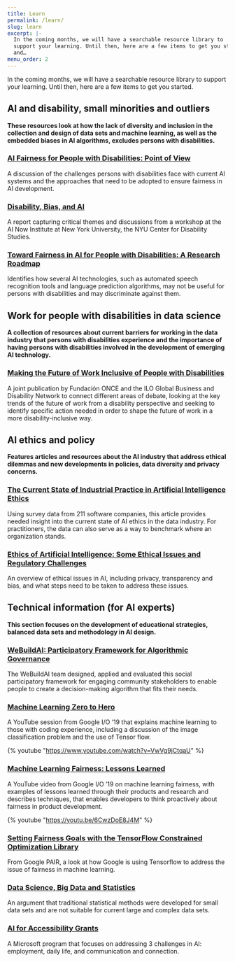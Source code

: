 ```yaml
---
title: Learn
permalink: /learn/
slug: learn
excerpt: |-
  In the coming months, we will have a searchable resource library to
  support your learning. Until then, here are a few items to get you started. AI
  and…
menu_order: 2
---
```

In the coming months, we will have a searchable resource library to support your learning. Until then, here are a few items to get you started.

## AI and disability, small minorities and outliers

**These resources look at how the lack of diversity and inclusion in the collection and design of data sets and machine learning, as well as the embedded biases in AI algorithms, excludes persons with disabilities.** 

### **[AI Fairness for People with Disabilities: Point of View](/uploads/AI-Fairness-for-People-with-Disabilities_Point-of-View.pdf)**

A discussion of the challenges persons with disabilities face with current AI systems and the approaches that need to be adopted to ensure fairness in AI development.

### **[Disability, Bias, and AI](/uploads/Disability-bias-AI.pdf)**

A report capturing critical themes and discussions from a workshop at the AI Now Institute at New York University, the NYU Center for Disability Studies.

### [Toward Fairness in AI for People with Disabilities: A Research Roadmap](/uploads/Toward-Fairness-in-AI-for-People-with-Disabilities-A-Research-Roadmap-.pdf)

Identifies how several AI technologies, such as automated speech recognition tools and language prediction algorithms, may not be useful for persons with disabilities and may discriminate against them.

## Work for people with disabilities in data science

**A collection of resources about current barriers for working in the data industry that persons with disabilities experience and the importance of having persons with disabilities involved in the development of emerging AI technology.** 

### [Making the Future of Work Inclusive of People with Disabilities](/uploads/Making-the-future-of-work-inclusive-of-people-with-disabilities.pdf)

A joint publication by Fundación ONCE and the ILO Global Business and Disability Network to connect different areas of debate, looking at the key trends of the future of work from a disability perspective and seeking to identify specific action needed in order to shape the future of work in a more disability-inclusive way.

## AI ethics and policy

**Features articles and resources about the AI industry that address ethical dilemmas and new developments in policies, data diversity and privacy concerns.** 

### **[The Current State of Industrial Practice in Artificial Intelligence Ethics](/uploads/The-Current-State-of-Industrial-Practice-in-Artificial-Intelligence-Ethics.pdf)**

Using survey data from 211 software companies, this article provides needed insight into the current state of AI ethics in the data industry. For practitioners, the data can also serve as a way to benchmark where an organization stands.

### [Ethics of Artificial Intelligence: Some Ethical Issues and Regulatory Challenges](/uploads/Ethics-of-artificial-intelligence_Some-ethical-issues-and-regulatory-challenges-tagged.pdf)

An overview of ethical issues in AI, including privacy, transparency and bias, and what steps need to be taken to address these issues.

## Technical information (for AI experts)

**This section focuses on the development of educational strategies, balanced data sets and methodology in AI design.** 

### [WeBuildAI: Participatory Framework for Algorithmic Governance](/uploads/WeBuildAI_Participatory-Framework-for-Algorithmic-Governance-tagged.pdf)

The WeBuildAI team designed, applied and evaluated this social participatory framework for engaging community stakeholders to enable people to create a decision-making algorithm that fits their needs.

### [Machine Learning Zero to Hero](https://www.youtube.com/watch?v=VwVg9jCtqaU)

A YouTube session from Google I/O ’19 that explains machine learning to those with coding experience, including a discussion of the image classification problem and the use of Tensor flow.

{% youtube "https://www.youtube.com/watch?v=VwVg9jCtqaU" %}

### [Machine Learning Fairness: Lessons Learned](https://www.youtube.com/watch?v=6CwzDoE8J4M)

A YouTube video from Google I/O ’19 on machine learning fairness, with examples of lessons learned through their products and research and describes techniques, that enables developers to think proactively about fairness in product development.

{% youtube "https://youtu.be/6CwzDoE8J4M" %}

### [Setting Fairness Goals with the TensorFlow Constrained Optimization Library](https://ai.googleblog.com/2020/02/setting-fairness-goals-with-tensorflow.html)

From Google PAIR, a look at how Google is using Tensorflow to address the issue of fairness in machine learning.

### [Data Science, Big Data and Statistics](/uploads/Data-Science-Big-Data-And-Statistic-tagged.pdf)

An argument that traditional statistical methods were developed for small data sets and are not suitable for current large and complex data sets.

### [AI for Accessibility Grants](https://www.microsoft.com/en-us/ai/ai-for-accessibility-grants)

A Microsoft program that focuses on addressing 3 challenges in AI: employment, daily life, and communication and connection.
